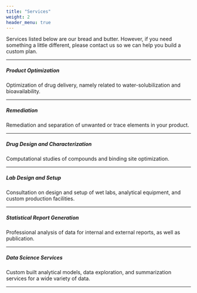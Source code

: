 ```yaml
---
title: "Services"
weight: 2
header_menu: true
---
```



Services listed below are our bread and butter. However, if you need something a little different, please contact us so we can help you build a custom plan.

---

##### Product Optimization

Optimization of drug delivery, namely related to water-solubilization and bioavailability.

---

##### Remediation

Remediation and separation of unwanted or trace elements in your product.

---

##### Drug Design and Characterization

Computational studies of compounds and binding site optimization.

---

##### Lab Design and Setup

Consultation on design and setup of wet labs, analytical equipment, and custom production facilities. 

---

##### Statistical Report Generation

Professional analysis of data for internal and external reports, as well as publication.

---

##### Data Science Services

Custom built analytical models, data exploration, and summarization services for a wide variety of data.

---